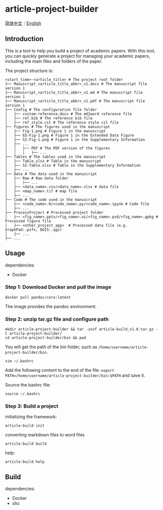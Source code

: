 # article-project-builder

[简体中文](config/README_zh.md)｜[English](README.md)

## Introduction

This is a tool to help you build a project of academic papers.
With this tool, you can quickly generate a project for managing your academic papers, including the main files and folders of the paper.

The project structure is:

```shell
<start_time>-<article_title> # The project root folder
├── Manuscript_<article_title_abbr>_v1.docx # The manuscript file version 1
├── Manuscript_<article_title_abbr>_v1.md # The manuscript file version 1
├── Manuscript_<article_title_abbr>_v1.pdf # The manuscript file version 1
├── Config # The configuration file folder
│   ├── custom-reference.docx # The md2word reference file
│   ├── ref.bib # The reference bib file
│   ├── ref_style.csl # The reference style csl file
├── Figures # The figures used in the manuscript
│   ├── Fig-1.png # Figure 1 in the manuscript
│   ├── ED-Fig-1.png # Figure 1 in the Extended Data Figure
│   ├── SI-Fig-1.png # Figure 1 in the Supplementary Information
│   ├── ...
│   │   ├── PDF # The PDF version of the figures
│   │   │   ├── ...
├── Tables # The tables used in the manuscript
│   ├── Table.xlsx # Table in the manuscript
│   ├── SI-Table.xlsx # Table in the Supplementary Information
│   ├── ...
├── Data # The data used in the manuscript
│   ├── Raw # Raw data folder
│   │   ├── ...
│   ├── <data_name>.csv/<data_name>.xlsx # data file
│   ├── <map_name>.tif # map file
│   ├── ...
├── Code # The code used in the manuscript
│   ├── <code_name>.R/<code_name>.py/<code_name>.ipynb # Code file
│   ├── ...
├── ProcessProject # Processed project folder
│   ├── <fig_name>.pptx/<fig_name>.ai/<fig_name>.psd/<fig_name>.gpkg # Processed figure file
│   ├── <other_project_app>  # Processed data file (e.g. GraphPad:.pzfx, QGIS:.qgz)
│   ├── ...
├── ...
```

## Usage

dependencies:

- Docker

### Step 1: Download Docker and pull the image

```shell
docker pull pandoc/core:latest
```

The image provides the pandoc environment.

### Step 2: unzip tar.gz file and configure path

```shell
mkdir article-project-builder && tar -zxvf article-build_v1.0.tar.gz -C article-project-builder/
cd article-project-builder/bin && pwd
```

You will get the path of the bin folder, such as `/home/username/article-project-builder/bin`.

```shell
vim ~/.bashrc
```

Add the following content to the end of the file: `export PATH=/home/username/article-project-builder/bin:$PATH` and save it.

Source the bashrc file:

```shell
source ~/.bashrc
```

### Step 3: Build a project

initializing the framework:

```shell
article-build init
```

converting markdown files to word files

```shell
article-build build
```

help:

```shell
article-build help
```

## Build

dependencies:

- Docker
- shc

```

```

```

```
